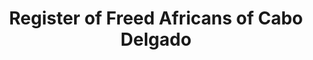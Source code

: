 ---
title: Register of Freed Africans of Cabo Delgado

description: 'Front page of the Register of Freed People of the District of Cabo Delgado, Mozambique (1860). Arquivo Histórico de Moçambique, Fundo do Século XIX, Códices, 11-1936. Courtesy of the Historical Archive of Mozambique.'

image_path: /assets/images/gallery/AHM_Cabo-Delgado.jpg

index: 7
---